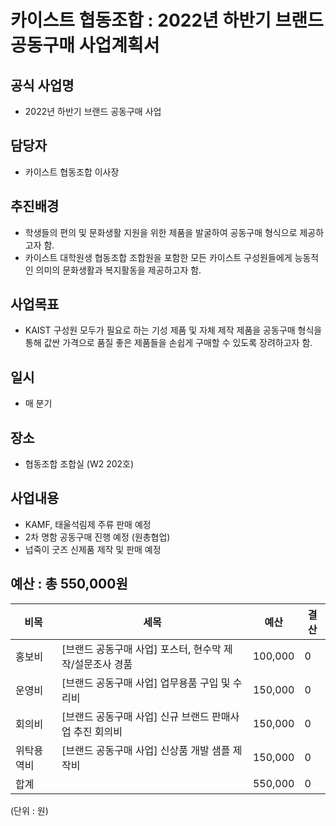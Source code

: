 카이스트 협동조합 : 2022년 하반기 브랜드 공동구매 사업계획서
======

## 공식 사업명
- 2022년 하반기 브랜드 공동구매 사업

## 담당자
- 카이스트 협동조합 이사장

## 추진배경
- 학생들의 편의 및 문화생활 지원을 위한 제품을 발굴하여 공동구매 형식으로 제공하고자 함.
- 카이스트 대학원생 협동조합 조합원을 포함한 모든 카이스트 구성원들에게 능동적인 의미의 문화생활과 복지활동을 제공하고자 함. 

## 사업목표 
- KAIST 구성원 모두가 필요로 하는 기성 제품 및 자체 제작 제품을 공동구매 형식을 통해 값싼 가격으로 품질 좋은 제품들을 손쉽게 구매할 수 있도록 장려하고자 함. 

## 일시
- 매 분기

## 장소
- 협동조합 조합실 (W2 202호)

## 사업내용
- KAMF, 태울석림제 주류 판매 예정
- 2차 명함 공동구매 진행 예정 (원총협업)
- 넙죽이 굿즈 신제품 제작 및 판매 예정

## 예산 : 총 550,000원 
                                                                         
|  비목  |  세목  |  예산  |  결산  |
|---|---|---|---|
| 홍보비 | [브랜드 공동구매 사업] 포스터, 현수막 제작/설문조사 경품 | 100,000 | 0 |
| 운영비 | [브랜드 공동구매 사업] 업무용품 구입 및 수리비 | 150,000 | 0 |
| 회의비 | [브랜드 공동구매 사업] 신규 브랜드 판매사업 추진 회의비 | 150,000 | 0 |
| 위탁용역비 | [브랜드 공동구매 사업] 신상품 개발 샘플 제작비 | 150,000 | 0 |
| 합계 |  | 550,000 | 0 |
(단위 : 원)